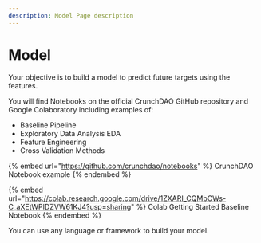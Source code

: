 ```yaml
---
description: Model Page description
---
```


# Model

Your objective is to build a model to predict future targets using the features.

You will find Notebooks on the official CrunchDAO GitHub repository and Google Colaboratory including examples of:

* Baseline Pipeline
* Exploratory Data Analysis EDA
* Feature Engineering
* Cross Validation Methods

{% embed url="https://github.com/crunchdao/notebooks" %}
CrunchDAO Notebook example
{% endembed %}

{% embed url="https://colab.research.google.com/drive/1ZXARI_CQMbCWs-C_aXEtWPIDZVW61KJ4?usp=sharing" %}
Colab Getting Started Baseline Notebook
{% endembed %}

You can use any language or framework to build your model.&#x20;
